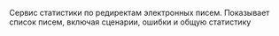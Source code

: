Сервис статистики по редиректам электронных писем. Показывает список писем, включая сценарии, ошибки и общую статистику
